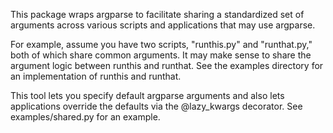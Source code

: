 This package wraps argparse to facilitate sharing a standardized set of
arguments across various scripts and applications that may use argparse.

For example, assume you have two scripts, "runthis.py" and "runthat.py," both
of which share common arguments.  It may make sense to share the argument logic
between runthis and runthat.  See the examples directory for an
implementation of runthis and runthat.

This tool lets you specify default argparse arguments and also lets
applications override the defaults via the @lazy_kwargs decorator.  See
examples/shared.py for an example.
